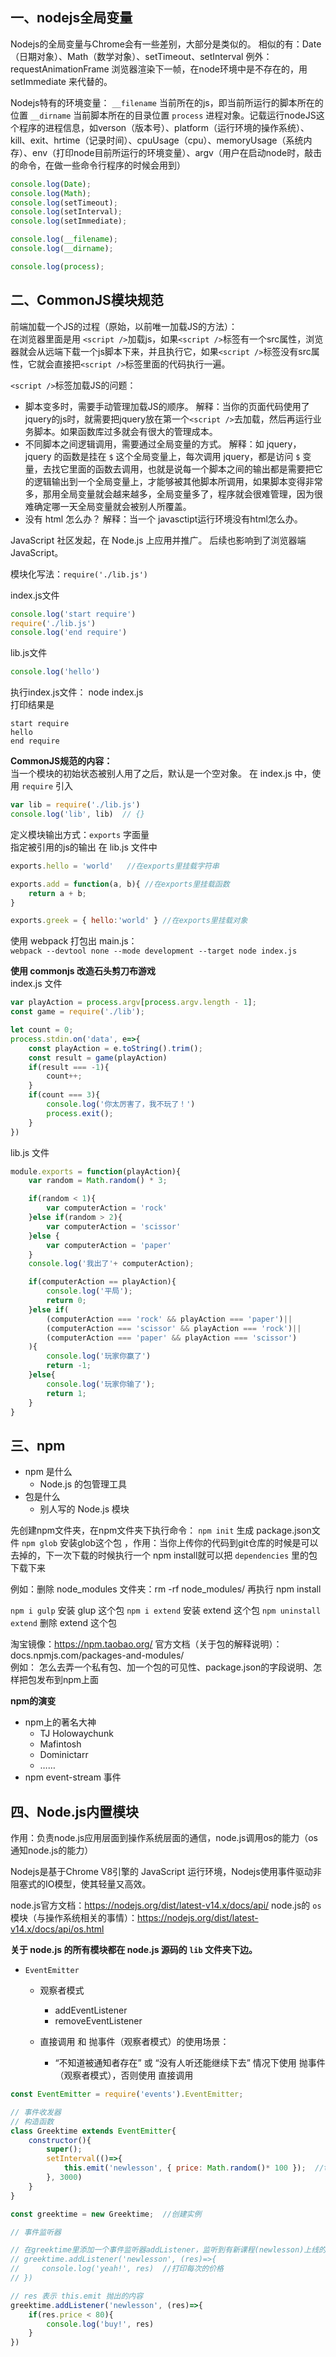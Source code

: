 <!--
 * @Author: your name
 * @Date: 2021-04-12 20:58:09
 * @LastEditTime: 2021-04-15 01:10:23
 * @LastEditors: Please set LastEditors
 * @Description: In User Settings Edit
 * @FilePath: \1. 技术预研\01模块\README.md
-->
## 一、nodejs全局变量  
Nodejs的全局变量与Chrome会有一些差别，大部分是类似的。
相似的有：Date（日期对象）、Math（数学对象）、setTimeout、setInterval
例外：requestAnimationFrame 浏览器渲染下一帧，在node环境中是不存在的，用 setImmediate 来代替的。

Nodejs特有的环境变量：
`__filename`  当前所在的js，即当前所运行的脚本所在的位置
`__dirname` 当前脚本所在的目录位置
`process`  进程对象。记载运行nodeJS这个程序的进程信息，如verson（版本号）、platform（运行环境的操作系统）、kill、exit、hrtime（记录时间）、cpuUsage（cpu）、memoryUsage（系统内存）、env（打印node目前所运行的环境变量）、argv（用户在启动node时，敲击的命令，在做一些命令行程序的时候会用到）
```javascript
console.log(Date);
console.log(Math);
console.log(setTimeout);
console.log(setInterval);
console.log(setImmediate);

console.log(__filename);
console.log(__dirname);

console.log(process);
```
## 二、CommonJS模块规范   
前端加载一个JS的过程（原始，以前唯一加载JS的方法）：   
在浏览器里面是用 `<script />`加载js，如果`<script />`标签有一个src属性，浏览器就会从远端下载一个js脚本下来，并且执行它，如果`<script />`标签没有src属性，它就会直接把`<script />`标签里面的代码执行一遍。   

`<script />`标签加载JS的问题：      
* 脚本变多时，需要手动管理加载JS的顺序。
解释：当你的页面代码使用了jquery的js时，就需要把jquery放在第一个`<script />`去加载，然后再运行业务脚本。如果函数库过多就会有很大的管理成本。
* 不同脚本之间逻辑调用，需要通过全局变量的方式。
解释：如 jquery，jquery 的函数是挂在 `$` 这个全局变量上，每次调用 jquery，都是访问 `$` 变量，去找它里面的函数去调用，也就是说每一个脚本之间的输出都是需要把它的逻辑输出到一个全局变量上，才能够被其他脚本所调用，如果脚本变得非常多，那用全局变量就会越来越多，全局变量多了，程序就会很难管理，因为很难确定哪一天全局变量就会被别人所覆盖。
* 没有 html 怎么办？
解释：当一个 javasctipt运行环境没有html怎么办。    

JavaScript 社区发起，在 Node.js 上应用并推广。
后续也影响到了浏览器端JavaScript。   

模块化写法：`require('./lib.js')`

index.js文件 
```javascript
console.log('start require')
require('./lib.js')
console.log('end require')
```
lib.js文件
```javascript
console.log('hello')
```
执行index.js文件： node index.js   
打印结果是
```
start require     
hello      
end require 
```    

**CommonJS规范的内容：**    
当一个模块的初始状态被别人用了之后，默认是一个空对象。
在 index.js 中，使用 `require` 引入  
```javascript
var lib = require('./lib.js')
console.log('lib', lib)  // {}
```    

定义模块输出方式：`exports` 字面量  
指定被引用的js的输出
在 lib.js 文件中
```javascript
exports.hello = 'world'   //在exports里挂载字符串

exports.add = function(a, b){ //在exports里挂载函数
    return a + b;
}

exports.greek = { hello:'world' } //在exports里挂载对象
```    

使用 webpack 打包出 main.js：   
`webpack --devtool none --mode development --target node index.js`


**使用 commonjs 改造石头剪刀布游戏**   
index.js 文件
```javascript
var playAction = process.argv[process.argv.length - 1];
const game = require('./lib');

let count = 0;
process.stdin.on('data', e=>{
    const playAction = e.toString().trim(); 
    const result = game(playAction)  
    if(result === -1){
        count++;
    }   
    if(count === 3){
        console.log('你太厉害了，我不玩了！')
        process.exit();
    }
})
```
lib.js 文件
```javascript
module.exports = function(playAction){
    var random = Math.random() * 3;

    if(random < 1){
        var computerAction = 'rock'
    }else if(random > 2){
        var computerAction = 'scissor'
    }else {
        var computerAction = 'paper'
    }
    console.log('我出了'+ computerAction);

    if(computerAction == playAction){
        console.log('平局');
        return 0;
    }else if(
        (computerAction === 'rock' && playAction === 'paper')||
        (computerAction === 'scissor' && playAction === 'rock')||
        (computerAction === 'paper' && playAction === 'scissor')
    ){
        console.log('玩家你赢了')
        return -1;
    }else{
        console.log('玩家你输了');
        return 1;
    }
}
```

## 三、npm 
* npm 是什么
    * Node.js 的包管理工具
* 包是什么
    * 别人写的 Node.js 模块   

先创建npm文件夹，在npm文件夹下执行命令：
`npm init` 生成 package.json文件
`npm glob` 安装glob这个包   ，作用：当你上传你的代码到git仓库的时候是可以去掉的，下一次下载的时候执行一个 npm install就可以把 `dependencies` 里的包下载下来   

例如：删除 node_modules 文件夹：rm -rf node_modules/
再执行 npm install   

`npm i gulp` 安装 glup 这个包
`npm i extend` 安装 extend 这个包
`npm uninstall extend` 删除 extend 这个包
 
淘宝镜像：https://npm.taobao.org/
官方文档（关于包的解释说明）： docs.npmjs.com/packages-and-modules/   
例如：
怎么去弄一个私有包、加一个包的可见性、package.json的字段说明、怎样把包发布到npm上面

**npm的演变**
* npm上的著名大神
    * TJ Holowaychunk
    * Mafintosh
    * Dominictarr
    * ……
* npm event-stream 事件

## 四、Node.js内置模块
作用：负责node.js应用层面到操作系统层面的通信，node.js调用os的能力（os通知node.js的能力）    

Nodejs是基于Chrome V8引擎的 JavaScript 运行环境，Nodejs使用事件驱动非阻塞式的IO模型，使其轻量又高效。    

node.js官方文档：https://nodejs.org/dist/latest-v14.x/docs/api/
node.js的 `os` 模块（与操作系统相关的事情）：https://nodejs.org/dist/latest-v14.x/docs/api/os.html    

**关于 node.js 的所有模块都在 node.js 源码的 `lib` 文件夹下边。**

* `EventEmitter` 
    * 观察者模式
        * addEventListener
        * removeEventListener

    * 直接调用 和 抛事件（观察者模式）的使用场景：
        *  “不知道被通知者存在” 或 “没有人听还能继续下去” 情况下使用 抛事件（观察者模式），否则使用 直接调用 
        

```javascript
const EventEmitter = require('events').EventEmitter;

// 事件收发器
// 构造函数
class Greektime extends EventEmitter{
    constructor(){
        super();
        setInterval(()=>{
            this.emit('newlesson', { price: Math.random()* 100 });  //this.emit 实例可以抛任意的事件出来，并且带着它的参数
        }, 3000)
    }
}

const greektime = new Greektime;  //创建实例

// 事件监听器

// 在greektime里添加一个事件监听器addListener，监听到有新课程(newlesson)上线的时候，打印每次的价格price
// greektime.addListener('newlesson', (res)=>{
//     console.log('yeah!', res)  //打印每次的价格
// })

// res 表示 this.emit 抛出的内容
greektime.addListener('newlesson', (res)=>{
    if(res.price < 80){
        console.log('buy!', res)
    }
})
```









